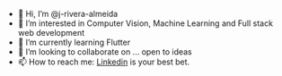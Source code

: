 - 👋 Hi, I’m @j-rivera-almeida
- 👀 I’m interested in Computer Vision, Machine Learning and Full stack web development
- 🌱 I’m currently learning Flutter
- 💞️ I’m looking to collaborate on ... open to ideas
- 📫 How to reach me: <a href="www.linkedin.com/in/j-rivera-almeida" >Linkedin</a> is your best bet.  

<!---
j-rivera-almeida/j-rivera-almeida is a ✨ special ✨ repository because its `README.md` (this file) appears on your GitHub profile.
You can click the Preview link to take a look at your changes.
--->
